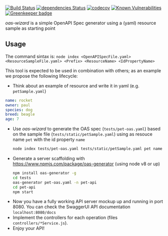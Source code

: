 [![Build Status](https://travis-ci.org/isa-group/oas-wizard.svg?branch=master)](https://travis-ci.org/isa-group/oas-wizard) 
[![dependencies Status](https://david-dm.org/isa-group/oas-wizard.svg)](https://david-dm.org/isa-group/oas-wizard)
[![codecov](https://codecov.io/gh/isa-group/oas-wizard/branch/master/graph/badge.svg)](https://codecov.io/gh/isa-group/oas-wizard)
[![Known Vulnerabilities](https://snyk.io/test/github/isa-group/oas-wizard/badge.svg)](https://snyk.io/test/github/isa-group/oas-wizard)
[![Greenkeeper badge](https://badges.greenkeeper.io/isa-group/oas-wizard.svg)](https://greenkeeper.io/) 

*oas-wizard* is a simple OpenAPI Spec generator using a (yaml) resource sample as starting point

## Usage

The command sintax is: 
`node index <OpenAPISpecFile.yaml> <ResourceSampleFile.yaml> <Prefix> <ResourceName> <IdPropertyName>`

This tool is expected to be used in combination with others; as an example we propose the following lifecycle:
 - Think about an example of resource and write it in yaml (e.g. `petSample.yaml`)
  ```yml
name: rocket
owner: paul
species: dog
breed: beagle
age: 7
```
 - Use *oas-wizard* to generate the OAS spec (`tests/pet-oas.yaml`) based on the sample file (`tests/static/petSample.yaml`) using as resouce name `pet` with the id property `name`
   ```bash
   node index tests/pet-oas.yaml tests/static/petSample.yaml pet name
   ```
 - Generate a server scaffolding with  https://www.npmjs.com/package/oas-generator (using node v8 or up) 
   ```bash
   npm install oas-generator -g
   cd tests
   oas-generator pet-oas.yaml -n pet-api
   cd pet-api
   npm start
   ```
- Now you have a fully working API server mockup up and running in port 8080. You can check the SwaggerUI API documentation `localhost:8080/docs`
- Implement the controllers for each operation (files  `controllers/*Service.js`).
- Enjoy your API!
 
